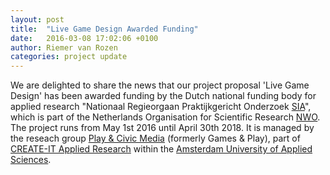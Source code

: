 ```yaml
---
layout: post
title:  "Live Game Design Awarded Funding"
date:   2016-03-08 17:02:06 +0100
author: Riemer van Rozen
categories: project update
---
```

We are delighted to share the news that our project proposal 'Live Game Design' has been awarded funding by the Dutch national funding body for applied research "Nationaal Regieorgaan Praktijkgericht Onderzoek [SIA]", which is part of the Netherlands Organisation for Scientific Research [NWO].
The project runs from May 1st 2016 until April 30th 2018. It is managed by the reseach group [Play & Civic Media] (formerly Games & Play), part of [CREATE-IT Applied Research] within the [Amsterdam University of Applied Sciences].

[SIA]: http://www.nwo.nl/over-nwo/organisatie/nwo-onderdelen/nrpo-sia
[NWO]: http://www.nwo.nl/en
[Play & Civic Media]: http://www.hva.nl/onderzoek/hva-onderzoek/kenniscentra/lectoraten/item/lectoraat-play-and-civic-media.html
[CREATE-IT Applied Research]: http://www.amsterdamuas.com/create-it
[Amsterdam University of Applied Sciences]: http://www.amsterdamuas.com/